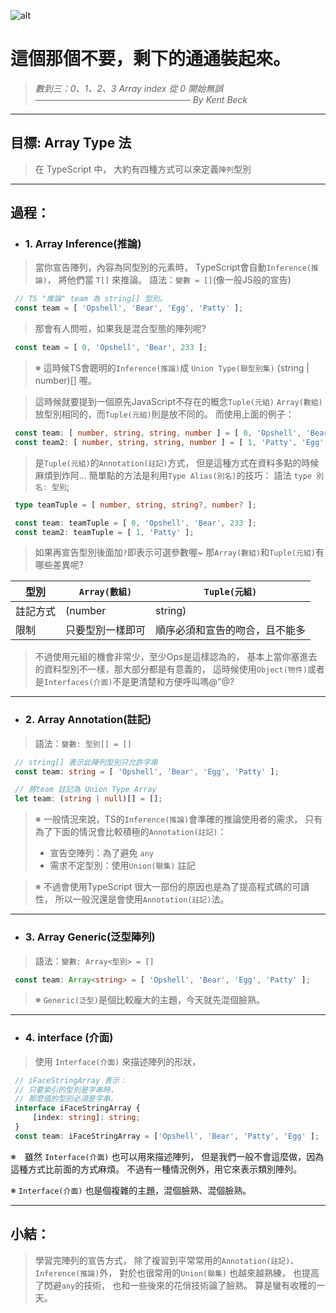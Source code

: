 ![alt](https://)

# 這個那個不要，剩下的通通裝起來。
> *數到三：0、1、2、3*
> *Array index 從 0 開始無誤*
> *───────────────────────── By Kent Beck*

---
## 目標: Array Type 法
   > 在 TypeScript 中， 大約有四種方式可以來定義`陣列`型別

---
## 過程：
   - ### 1. Array Inference(推論)
   > 當你宣告陣列，內容為同型別的元素時，
   > TypeScript會自動`Inference(推論)`，
   > 將他們當 `T[]` 來推論。
   > 語法：`變數 = []`(像一般JS般的宣告)
   ```typescript
    // TS "推論" team 為 string[] 型別。
    const team = [ 'Opshell', 'Bear', 'Egg', 'Patty' ];
   ```

   > 那會有人問啦，如果我是混合型態的陣列呢?
   ```typescript
    const team = [ 0, 'Opshell', 'Bear', 233 ];
   ```
   > ※ 這時候TS會聰明的`Inference(推論)`成 `Union Type(聯型別集)` (string | number)[] 喔。

   > 這時候就要提到一個原先JavaScript不存在的概念`Tuple(元組)`
   > `Array(數組)`放型別相同的，而`Tuple(元組)`則是放不同的。
   > 而使用上面的例子：
   ```typescript
    const team: [ number, string, string, number ] = [ 0, 'Opshell', 'Bear', 233 ];
    const team2: [ number, string, string, number ] = [ 1, 'Patty', 'Egg', 7351 ];
   ```
   > 是`Tuple(元組)`的`Annotation(註記)`方式，
   > 但是這種方式在資料多點的時候麻煩到炸阿...
   > 簡單點的方法是利用`Type Alias(別名)`的技巧：
   > 語法 `type 別名: 型別`;
   ```typescript
    type teamTuple = [ number, string, string?, number? ];

    const team: teamTuple = [ 0, 'Opshell', 'Bear', 233 ];
    const team2: teamTuple = [ 1, 'Patty' ];
   ```
   > 如果再宣告型別後面加`?`即表示可選參數喔~
   > 那`Array(數組)`和`Tuple(元組)`有哪些差異呢?

   型別|`Array(數組)`|`Tuple(元組)`
   -------------|-------------|-------------
   註記方式| (number | string) | [ number, string, string, number]
   限制| 只要型別一樣即可 | 順序必須和宣告的吻合，且不能多

   > 不過使用元組的機會非常少，至少Ops是這樣認為的，
   > 基本上當你塞進去的資料型別不一樣，那大部分都是有意義的，
   > 這時候使用`Object(物件)`或者是`Interfaces(介面)`不是更清楚和方便呼叫嗎@"@?

---
   - ### 2. Array Annotation(註記)
   > 語法：`變數: 型別[] = []`
   ```typescript
    // string[] 表示此陣列型別只允許字串
    const team: string = [ 'Opshell', 'Bear', 'Egg', 'Patty' ];

    // 將team 註記為 Union Type Array
    let team: (string | null)[] = [];
   ```
   > ※ 一般情況來說，TS的`Inference(推論)`會準確的推論使用者的需求，
   >    只有為了下面的情況會比較積極的`Annotation(註記)`：
   >   - 宣告空陣列：為了避免 `any`
   >   - 需求不定型別：使用`Union(聯集)` 註記

   > ※ 不過會使用TypeScript 很大一部份的原因也是為了提高程式碼的可讀性，
   >    所以一般況還是會使用`Annotation(註記)`法。

---
   - ### 3. Array Generic(泛型陣列)
   > 語法：`變數: Array<型別> = []`
   ```typescript
    const team: Array<string> = [ 'Opshell', 'Bear', 'Egg', 'Patty' ];
   ```

   > ※ `Generic(泛型)`是個比較龐大的主題，今天就先混個臉熟。

---
   - ### 4. interface (介面)
   > 使用 `Interface(介面)` 來描述陣列的形狀，
   ```typescript
    // iFaceStringArray 表示：
    // 只要索引的型別是字串時，
    // 那麼值的型別必須是字串。
    interface iFaceStringArray {
        [index: string]: string;
    }
    const team: iFaceStringArray = ['Opshell', 'Bear', 'Patty', 'Egg' ];
   ```
   ※　雖然 `Interface(介面)` 也可以用來描述陣列，
      但是我們一般不會這麼做，因為這種方式比前面的方式麻煩。
      不過有一種情況例外，用它來表示類別陣列。

   ※  `Interface(介面)` 也是個複雜的主題，混個臉熟、混個臉熟。

---
## 小結：
   > 學習完陣列的宣告方式，
   > 除了複習到平常常用的`Annotation(註記)`、`Inference(推論)`外，
   > 對於也很常用的`Union(聯集)` 也越來越熟練，
   > 也提高了閃避`any`的技術，
   > 也和一些後來的花俏技術論了臉熟。
   > 算是蠻有收穫的一天。
